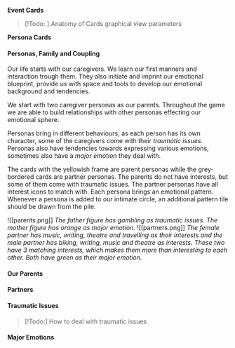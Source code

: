 **Event Cards**

> [!Todo: ] Anatomy of Cards
> graphical view
> parameters
>

**Persona Cards**

#### Personas, Family and Coupling

Our life starts with our caregivers. We learn our first manners and interaction trough them. They also initiate and imprint our emotional blueprint, provide us with space and tools to develop our emotional background and tendencies.

We start with two caregiver personas as our parents. Throughout the game we are able to build relationships with other personas effecting our emotional sphere.

Personas bring in different behaviours; as each person has its own character, some of the caregivers come with their *traumatic issues*. Personas also have tendencies towards expressing various emotions, sometimes also have a *major emotion* they deal with. 

The cards with the yellowish frame are parent personas while the grey-bordered cards are partner personas. The parents do not have interests, but some of them come with traumatic issues. The partner personas have all interest icons to match with.
Each persona brings an emotional pattern. Whenever a persona is added to our intimate circle, an additional pattern tile should be drawn from the pile.

![[parents.png]]
*The father figure has gambling as traumatic issues. The mother figure has orange as major emotion.* 
![[partners.png]]
*The female partner has music, writing, theatre and travelling as their interests and the male partner has biking, writing, music and theatre as interests. These two have 3 matching interests, which makes them more than interesting to each other. Both have green as their major emotion.* 






#### Our Parents

#### Partners

#### Traumatic Issues

> [!Todo:] How to deal with traumatic issues
#### Major Emotions
